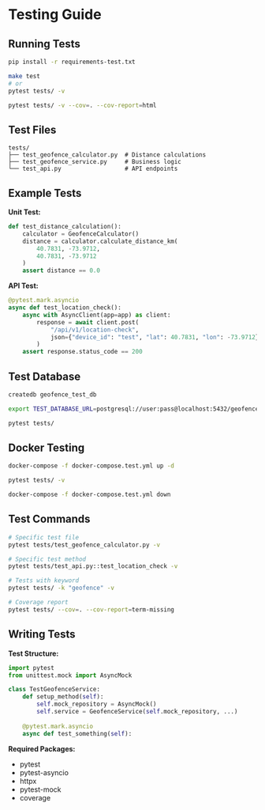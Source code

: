 # Testing Guide

## Running Tests

```bash
pip install -r requirements-test.txt

make test
# or
pytest tests/ -v

pytest tests/ -v --cov=. --cov-report=html
```

## Test Files

```
tests/
├── test_geofence_calculator.py  # Distance calculations
├── test_geofence_service.py     # Business logic
└── test_api.py                  # API endpoints
```

## Example Tests

**Unit Test:**

```python
def test_distance_calculation():
    calculator = GeofenceCalculator()
    distance = calculator.calculate_distance_km(
        40.7831, -73.9712, 
        40.7831, -73.9712  
    )
    assert distance == 0.0
```

**API Test:**

```python
@pytest.mark.asyncio
async def test_location_check():
    async with AsyncClient(app=app) as client:
        response = await client.post(
            "/api/v1/location-check",
            json={"device_id": "test", "lat": 40.7831, "lon": -73.9712}
        )
    assert response.status_code == 200
```

## Test Database

```bash
createdb geofence_test_db

export TEST_DATABASE_URL=postgresql://user:pass@localhost:5432/geofence_test_db

pytest tests/
```

## Docker Testing

```bash
docker-compose -f docker-compose.test.yml up -d

pytest tests/ -v

docker-compose -f docker-compose.test.yml down
```

## Test Commands

```bash
# Specific test file
pytest tests/test_geofence_calculator.py -v

# Specific test method
pytest tests/test_api.py::test_location_check -v

# Tests with keyword
pytest tests/ -k "geofence" -v

# Coverage report
pytest tests/ --cov=. --cov-report=term-missing
```

## Writing Tests

**Test Structure:**

```python
import pytest
from unittest.mock import AsyncMock

class TestGeofenceService:
    def setup_method(self):
        self.mock_repository = AsyncMock()
        self.service = GeofenceService(self.mock_repository, ...)
    
    @pytest.mark.asyncio
    async def test_something(self):
```

**Required Packages:**

- pytest
- pytest-asyncio
- httpx
- pytest-mock
- coverage